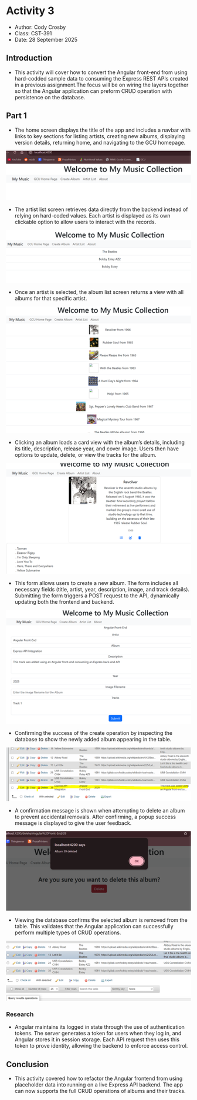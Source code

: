 # Activity 3

 - Author:  Cody Crosby
 - Class: CST-391
 - Date:  28 September 2025

## Introduction

 - This activity will cover how to convert the Angular front-end from using hard-codded sample data to consuming the Express REST APIs created in a previous assignment.The focus will be on wiring the layers together so that the Angular application can preform CRUD operation with persistence on the database.

## Part 1 

 - The home screen displays the title of the app and includes a navbar with links to key sections for listing artists, creating new albums, displaying version details, returning home, and navigating to the GCU homepage.

 ![Main page](images/main.png)

 - The artist list screen retrieves data directly from the backend instead of relying on hard-coded values. Each artist is displayed as its own clickable option to allow users to interact with the records.
 
 ![Artist list screen](images/artists.png)

 - Once an artist is selected, the album list screen returns a view with all albums for that specific artist.

 ![Album list screen](images/albumList.png)

 - Clicking an album loads a card view with the album’s details, including its title, description, release year, and cover image. Users then have options to update, delete, or view the tracks for the album.

 ![Album w/ tracks](images/albumTracks.png)

 - This form allows users to create a new album. The form includes all necessary fields (title, artist, year, description, image, and track details). Submitting the form triggers a POST request to the API, dynamically updating both the frontend and backend.

 ![Add album form](images/addAlbum.png)

 - Confirming the success of the create operation by inspecting the database to show the newly added album appearing in the table.

 ![New album in DB](images/dbAdd.png)

 - A confirmation message is shown when attempting to delete an album to prevent accidental removals. After confirming, a popup success message is displayed to give the user feedback.

 ![Delete confirmation + response](images/response.png)

 - Viewing the database confirms the selected album is removed from the table. This validates that the Angular application can successfully perform multiple types of CRUD operations. 

 ![Album deleted from DB](images/dbDelete.png)

 ### Research
 
 - Angular maintains its logged in state through the use of authentication tokens. The server generates a token for users when they log in, and Angular stores it in session storage. Each API request then uses this token to prove identity, allowing the backend to enforce access control.

## Conclusion

 - This activity covered how to refactor the Angular frontend from using placeholder data into running on a live Express API backend. The app can now supports the full CRUD operations of albums and their tracks.

